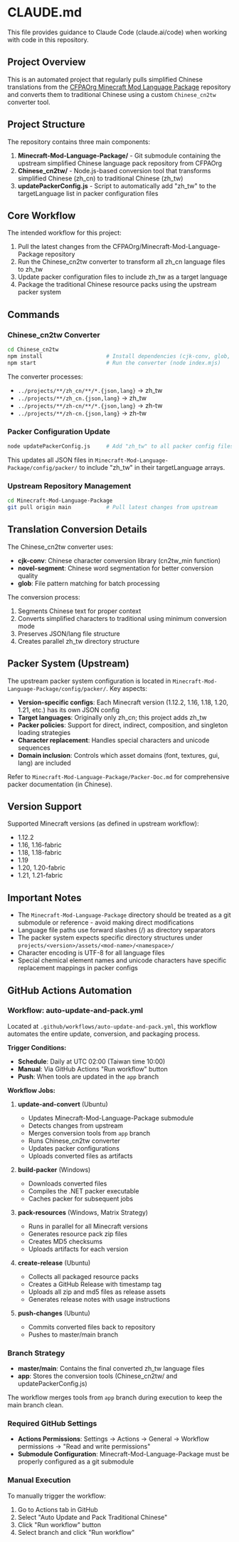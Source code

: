 # CLAUDE.md

This file provides guidance to Claude Code (claude.ai/code) when working with code in this repository.

## Project Overview

This is an automated project that regularly pulls simplified Chinese translations from the [CFPAOrg Minecraft Mod Language Package](https://github.com/CFPAOrg/Minecraft-Mod-Language-Package) repository and converts them to traditional Chinese using a custom `Chinese_cn2tw` converter tool.

## Project Structure

The repository contains three main components:

1. **Minecraft-Mod-Language-Package/** - Git submodule containing the upstream simplified Chinese language pack repository from CFPAOrg
2. **Chinese_cn2tw/** - Node.js-based conversion tool that transforms simplified Chinese (zh_cn) to traditional Chinese (zh_tw)
3. **updatePackerConfig.js** - Script to automatically add "zh_tw" to the targetLanguage list in packer configuration files

## Core Workflow

The intended workflow for this project:

1. Pull the latest changes from the CFPAOrg/Minecraft-Mod-Language-Package repository
2. Run the Chinese_cn2tw converter to transform all zh_cn language files to zh_tw
3. Update packer configuration files to include zh_tw as a target language
4. Package the traditional Chinese resource packs using the upstream packer system

## Commands

### Chinese_cn2tw Converter

```bash
cd Chinese_cn2tw
npm install                    # Install dependencies (cjk-conv, glob, novel-segment)
npm start                      # Run the converter (node index.mjs)
```

The converter processes:
- `../projects/**/zh_cn/**/*.{json,lang}` → zh_tw
- `../projects/**/zh_cn.{json,lang}` → zh_tw
- `../projects/**/zh-cn/**/*.{json,lang}` → zh-tw
- `../projects/**/zh-cn.{json,lang}` → zh-tw

### Packer Configuration Update

```bash
node updatePackerConfig.js     # Add "zh_tw" to all packer config files
```

This updates all JSON files in `Minecraft-Mod-Language-Package/config/packer/` to include "zh_tw" in their targetLanguage arrays.

### Upstream Repository Management

```bash
cd Minecraft-Mod-Language-Package
git pull origin main           # Pull latest changes from upstream
```

## Translation Conversion Details

The Chinese_cn2tw converter uses:
- **cjk-conv**: Chinese character conversion library (cn2tw_min function)
- **novel-segment**: Chinese word segmentation for better conversion quality
- **glob**: File pattern matching for batch processing

The conversion process:
1. Segments Chinese text for proper context
2. Converts simplified characters to traditional using minimum conversion mode
3. Preserves JSON/lang file structure
4. Creates parallel zh_tw directory structure

## Packer System (Upstream)

The upstream packer system configuration is located in `Minecraft-Mod-Language-Package/config/packer/`. Key aspects:

- **Version-specific configs**: Each Minecraft version (1.12.2, 1.16, 1.18, 1.20, 1.21, etc.) has its own JSON config
- **Target languages**: Originally only zh_cn; this project adds zh_tw
- **Packer policies**: Support for direct, indirect, composition, and singleton loading strategies
- **Character replacement**: Handles special characters and unicode sequences
- **Domain inclusion**: Controls which asset domains (font, textures, gui, lang) are included

Refer to `Minecraft-Mod-Language-Package/Packer-Doc.md` for comprehensive packer documentation (in Chinese).

## Version Support

Supported Minecraft versions (as defined in upstream workflow):
- 1.12.2
- 1.16, 1.16-fabric
- 1.18, 1.18-fabric
- 1.19
- 1.20, 1.20-fabric
- 1.21, 1.21-fabric

## Important Notes

- The `Minecraft-Mod-Language-Package` directory should be treated as a git submodule or reference - avoid making direct modifications
- Language file paths use forward slashes (/) as directory separators
- The packer system expects specific directory structures under `projects/<version>/assets/<mod-name>/<namespace>/`
- Character encoding is UTF-8 for all language files
- Special chemical element names and unicode characters have specific replacement mappings in packer configs

## GitHub Actions Automation

### Workflow: auto-update-and-pack.yml

Located at `.github/workflows/auto-update-and-pack.yml`, this workflow automates the entire update, conversion, and packaging process.

**Trigger Conditions:**
- **Schedule**: Daily at UTC 02:00 (Taiwan time 10:00)
- **Manual**: Via GitHub Actions "Run workflow" button
- **Push**: When tools are updated in the `app` branch

**Workflow Jobs:**

1. **update-and-convert** (Ubuntu)
   - Updates Minecraft-Mod-Language-Package submodule
   - Detects changes from upstream
   - Merges conversion tools from `app` branch
   - Runs Chinese_cn2tw converter
   - Updates packer configurations
   - Uploads converted files as artifacts

2. **build-packer** (Windows)
   - Downloads converted files
   - Compiles the .NET packer executable
   - Caches packer for subsequent jobs

3. **pack-resources** (Windows, Matrix Strategy)
   - Runs in parallel for all Minecraft versions
   - Generates resource pack zip files
   - Creates MD5 checksums
   - Uploads artifacts for each version

4. **create-release** (Ubuntu)
   - Collects all packaged resource packs
   - Creates a GitHub Release with timestamp tag
   - Uploads all zip and md5 files as release assets
   - Generates release notes with usage instructions

5. **push-changes** (Ubuntu)
   - Commits converted files back to repository
   - Pushes to master/main branch

### Branch Strategy

- **master/main**: Contains the final converted zh_tw language files
- **app**: Stores the conversion tools (Chinese_cn2tw/ and updatePackerConfig.js)

The workflow merges tools from `app` branch during execution to keep the main branch clean.

### Required GitHub Settings

- **Actions Permissions**: Settings → Actions → General → Workflow permissions → "Read and write permissions"
- **Submodule Configuration**: Minecraft-Mod-Language-Package must be properly configured as a git submodule

### Manual Execution

To manually trigger the workflow:
1. Go to Actions tab in GitHub
2. Select "Auto Update and Pack Traditional Chinese"
3. Click "Run workflow" button
4. Select branch and click "Run workflow"
